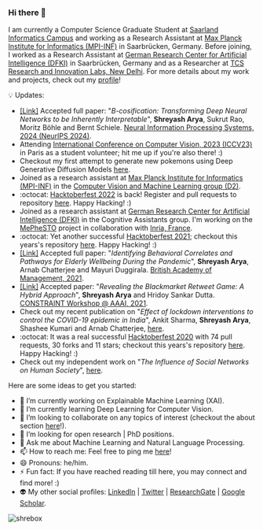 ### Hi there 👋
 
I am currently a Computer Science Graduate Student at [Saarland Informatics Campus](https://saarland-informatics-campus.de/en/) and working as a Research Assistant at [Max Planck Institute for Informatics (MPI-INF)](https://people.mpi-inf.mpg.de/~sarya/) in Saarbrücken, Germany. Before joining, I worked as a Research Assistant at [German Research Center for Artificial Intelligence (DFKI)](https://www.dfki.de/) in Saarbrücken, Germany and as a Researcher at [TCS Research and Innovation Labs, New Delhi](https://www.tcs.com/tcs-research). For more details about my work and projects, check out my [profile](https://www.linkedin.com/in/shreyash-arya-60254810a/)!

:bulb: Updates:

- [[Link]](https://nips.cc/virtual/2024/poster/95051) Accepted full paper: "_B-cosification: Transforming Deep Neural Networks to be Inherently Interpretable_", **Shreyash Arya**, Sukrut Rao, Moritz Böhle and Bernt Schiele. [Neural Information Processing Systems, 2024 (NeurIPS 2024)](https://nips.cc/).
- Attending [International Conference
on Computer Vision, 2023 (ICCV23)](https://iccv2023.thecvf.com/) in Paris as a student volunteer; hit me up if you're also there! :)
- Checkout my first attempt to generate new pokemons using Deep Generative Diffusion Models [here](https://github.com/shrebox/pokemon_diffusion).
- Joined as a research assistant at [Max Planck Institute for Informatics (MPI-INF)](https://people.mpi-inf.mpg.de/~sarya/) in the [Computer Vision and Machine Learning group (D2)](https://www.mpi-inf.mpg.de/departments/computer-vision-and-machine-learning). 
- :octocat: [Hacktoberfest 2022](https://hacktoberfest.digitalocean.com/) is back! Register and pull requests to repository [here](https://github.com/shrebox/Hacktoberfest2021). Happy Hacking! :) 
- Joined as a research assistant at [German Research Center for Artificial Intelligence (DFKI)](https://www.dfki.de/) in the Cognitive Assistants group. I'm working on the [MePheSTO](https://www.dfki.de/en/web/research/projects-and-publications/projects-overview/project/mephesto) project in collaboration with [Inria, France](https://www.inria.fr/fr/mephesto-lia-au-service-de-la-detection-des-troubles-psychiatriques).
- :octocat: Yet another successful [Hacktoberfest 2021](https://hacktoberfest.digitalocean.com/); checkout this years's repository [here](https://github.com/shrebox/Hacktoberfest2021). Happy Hacking! :) 
- [[Link]](https://www.researchgate.net/publication/359962561_Identifying_Behavioral_Correlates_and_Pathways_for_Elderly_Wellbeing_During_the_Pandemic) Accepted full paper: "_Identifying Behavioral Correlates and Pathways for Elderly Wellbeing During the Pandemic_", **Shreyash Arya**, Arnab Chatterjee and Mayuri Duggirala. [British Academy of Management, 2021](https://www.bam.ac.uk/events-landing/conference.html).
- [[Link]](https://link.springer.com/chapter/10.1007%2F978-3-030-73696-5_4) Accepted paper: "_Revealing the Blackmarket Retweet Game: A Hybrid Approach_", **Shreyash Arya** and Hridoy Sankar Dutta. [CONSTRAINT Workshop @ AAAI, 2021](https://aaai.org/Conferences/AAAI-21/ws21workshops/#ws05).
- Check out my recent publication on "_Effect of lockdown interventions to control the COVID-19 epidemic in India_", Ankit Sharma, **Shreyash Arya**, Shashee Kumari and Arnab Chatterjee, [here](https://arxiv.org/abs/2009.03168).
- :octocat: It was a real successful [Hacktoberfest 2020](https://hacktoberfest.digitalocean.com/) with 74 pull requests, 30 forks and 11 stars; checkout this years's repository [here](https://github.com/shrebox/Hacktoberfest-2020). Happy Hacking! :) 
- Check out my independent work on "_The Influence of Social Networks on Human Society_", [here](https://www.researchgate.net/publication/343949123_The_Influence_of_Social_Networks_on_Human_Society).

<!--
**shrebox/shrebox** is a ✨ _special_ ✨ repository because its `README.md` (this file) appears on your GitHub profile.
-->

Here are some ideas to get you started:

- 🔭 I’m currently working on Explainable Machine Learning (XAI).
- 🌱 I’m currently learning Deep Learning for Computer Vision.
- 👯 I’m looking to collaborate on any topics of interest (checkout the about section [here](https://www.linkedin.com/in/shreyash-arya-60254810a/)!).
- 🤔 I’m looking for open research | PhD positions.
- 💬 Ask me about Machine Learning and Natural Language Processing.
- 📫 How to reach me: Feel free to ping me [here](https://www.linkedin.com/in/shreyash-arya-60254810a/)!
- 😄 Pronouns: he/him.
- ⚡ Fun fact: If you have reached reading till here, you may connect and find more! :)
- :alien: My other social profiles: [LinkedIn](https://in.linkedin.com/in/shreyash-arya-60254810a) | [Twitter](https://twitter.com/shrebox) | [ResearchGate](https://www.researchgate.net/profile/Shreyash_Arya/) | [Google Scholar](https://scholar.google.com/citations?user=AmWtEfEAAAAJ&hl=en&authuser=1&oi=ao).

<!-- ![Github stats](https://github-readme-stats.vercel.app/api?username=shrebox) -->

<p align="left"> <img src="https://komarev.com/ghpvc/?username=shrebox" alt="shrebox" /> </p>

